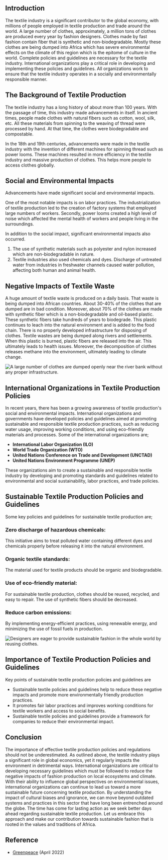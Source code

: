 ## Introduction

The textile industry is a significant contributor to the global economy, with millions of people employed in textile production and trade around the world. A large number of clothes, approximately, a million tons of clothes are produced every year by fashion designers. Clothes made by fast fashion contain fiber that is synthetic and non-biodegradable. Mostly these clothes are being dumped into Africa which has severe environmental effects on the climate of this region which is the epitome of culture in the world. Complete policies and guidelines are necessary for the textile industry. International organizations play a critical role in developing and implementing these policies and guidelines. All organizations work to ensure that the textile industry operates in a socially and environmentally responsible manner.

## The Background of Textile Production

The textile industry has a long history of about more than 100 years. With the passage of time, this industry made advancements in itself. In ancient times, people made clothes with natural fibers such as cotton, wool, silk, etc. All these materials from spinning to the weaving of thread were processed by hand. At that time, the clothes were biodegradable and compostable.

In the 18th and 19th centuries, advancements were made in the textile industry with the invention of different machines for spinning thread such as power looms. These machines resulted in more efficiency in the textile industry and massive production of clothes. This helps more people to access clothes globally.

## Social and Environmental Impacts

Advancements have made significant social and environmental impacts.

One of the most notable impacts is on labor practices. The industrialization of textile production led to the creation of factory systems that employed large numbers of workers. Secondly, power looms created a high level of noise which affected the mental health of workers and people living in the surroundings.

In addition to the social impact, significant environmental impacts also occurred.

1. The use of synthetic materials such as polyester and nylon increased which are non-biodegradable in nature.
2. Textile industries also used chemicals and dyes. Discharge of untreated water from industries in freshwater channels caused water pollution, affecting both human and animal health.

## Negative Impacts of Textile Waste

A huge amount of textile waste is produced on a daily basis. That waste is being dumped into African countries. About 30-40% of the clothes that are dumped are in bad condition. Moreover, about 70% of the clothes are made with synthetic fiber which is a non-biodegradable and oil-based plastic. These synthetic fibers take hundreds of years to biodegrade. This plastic continues to leach into the natural environment and is added to the food chain. There is no properly developed infrastructure for disposing of clothes. Textile wastes are being dumped along rivers and settlements. When this plastic is burned, plastic fibers are released into the air. This ultimately leads to health issues. Moreover, the decomposition of clothes releases methane into the environment, ultimately leading to climate change.

![A large number of clothes are dumped openly near the river bank without any proper infrastructure.](https://iili.io/HMZpEV2.jpg)

## International Organizations in Textile Production Policies

In recent years, there has been a growing awareness of textile production's social and environmental impacts. International organizations and governments have developed policies and guidelines aimed at promoting sustainable and responsible textile production practices, such as reducing water usage, improving working conditions, and using eco-friendly materials and processes. Some of the international organizations are;

-   **International Labor Organization (ILO)**
-   **World Trade Organization (WTO)**
-   **United Nations Conference on Trade and Development (UNCTAD)**
-   **United Nations Environment Programme (UNEP)**

These organizations aim to create a sustainable and responsible textile industry by developing and promoting standards and guidelines related to environmental and social sustainability, labor practices, and trade policies.

## Sustainable Textile Production Policies and Guidelines

Some key policies and guidelines for sustainable textile production are;

### Zero discharge of hazardous chemicals:

This initiative aims to treat polluted water containing different dyes and chemicals properly before releasing it into the natural environment.

### Organic textile standards:

The material used for textile products should be organic and biodegradable.

### Use of eco-friendly material:

For sustainable textile production, clothes should be reused, recycled, and easy to repair. The use of synthetic fibers should be decreased.

### Reduce carbon emissions:

By implementing energy-efficient practices, using renewable energy, and minimizing the use of fossil fuels in production.

![Designers are eager to provide sustainable fashion in the whole world by reusing clothes.](https://iili.io/HMtSG9t.jpg)

## Importance of Textile Production Policies and Guidelines

Key points of sustainable textile production policies and guidelines are

-   Sustainable textile policies and guidelines help to reduce these negative impacts and promote more environmentally friendly production practices.
-   It promotes fair labor practices and improves working conditions for textile workers and access to social benefits.
-   Sustainable textile policies and guidelines provide a framework for companies to reduce their environmental impact.

## Conclusion

The importance of effective textile production policies and regulations should not be underestimated. As outlined above, the textile industry plays a significant role in global economics, yet it regularly impacts the environment in detrimental ways. International organizations are critical to developing necessary guidelines which must be followed to reduce the negative impacts of fashion production on local ecosystems and climate. With their ability to influence global perspectives on environmental issues, international organizations can continue to lead us toward a more sustainable future concerning textile production. By understanding the impact of cultural biases and ignorance, we can move beyond outdated systems and practices in this sector that have long been entrenched around the globe. The time has come for lasting action as we seek better days ahead regarding sustainable textile production. Let us embrace this approach and make our contribution towards sustainable fashion that is rooted in the values and traditions of Africa.

## Reference

-   [Greenpeace](https://www.greenpeace.org/static/planet4-international-stateless/2022/04/9f50d3de-greenpeace-germany-poisoned-fast-fashion-briefing-factsheet-april-2022.pdf) (April 2022)

